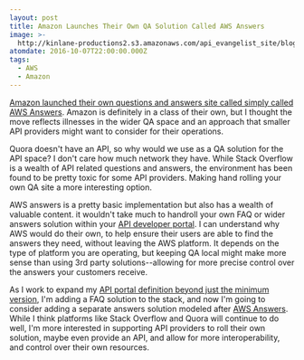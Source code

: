 ```yaml
---
layout: post
title: Amazon Launches Their Own QA Solution Called AWS Answers
image: >-
  http://kinlane-productions2.s3.amazonaws.com/api_evangelist_site/blog/aws_answers_splat_1.png
atomdate: 2016-10-07T22:00:00.000Z
tags:
  - AWS
  - Amazon
---
```

[Amazon launched their own questions and answers site called simply called AWS Answers](https://aws.amazon.com/blogs/aws/aws-answers-architect-more-confidently-effectively-on-aws/). Amazon is definitely in a class of their own, but I thought the move reflects illnesses in the wider QA space and an approach that smaller API providers might want to consider for their operations.

Quora doesn't have an API, so why would we use as a QA solution for the API space? I don't care how much network they have. While Stack Overflow is a wealth of API related questions and answers, the environment has been found to be pretty toxic for some API providers. Making hand rolling your own QA site a more interesting option.

AWS answers is a pretty basic implementation but also has a wealth of valuable content. it wouldn't take much to handroll your own FAQ or wider answers solution within your [API developer portal](http://portal.minimum.apievangelist.com/). I can understand why AWS would do their own, to help ensure their users are able to find the answers they need, without leaving the AWS platform. It depends on the type of platform you are operating, but keeping QA local might make more sense than using 3rd party solutions--allowing for more precise control over the answers your customers receive.

As I work to expand my [API portal definition beyond just the minimum version](http://portal.minimum.apievangelist.com/), I'm adding a FAQ solution to the stack, and now I'm going to consider adding a separate answers solution modeled after [AWS Answers](https://aws.amazon.com/answers/). While I think platforms like Stack Overflow and Quora will continue to do well, I'm more interested in supporting API providers to roll their own solution, maybe even provide an API, and allow for more interoperability, and control over their own resources.